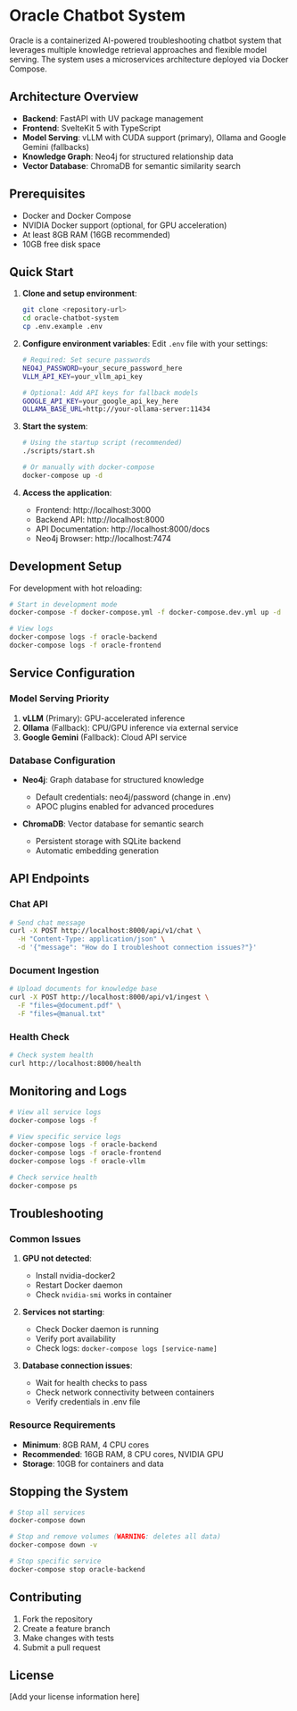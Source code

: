 # Oracle Chatbot System

Oracle is a containerized AI-powered troubleshooting chatbot system that leverages multiple knowledge retrieval approaches and flexible model serving. The system uses a microservices architecture deployed via Docker Compose.

## Architecture Overview

- **Backend**: FastAPI with UV package management
- **Frontend**: SvelteKit 5 with TypeScript
- **Model Serving**: vLLM with CUDA support (primary), Ollama and Google Gemini (fallbacks)
- **Knowledge Graph**: Neo4j for structured relationship data
- **Vector Database**: ChromaDB for semantic similarity search

## Prerequisites

- Docker and Docker Compose
- NVIDIA Docker support (optional, for GPU acceleration)
- At least 8GB RAM (16GB recommended)
- 10GB free disk space

## Quick Start

1. **Clone and setup environment**:
   ```bash
   git clone <repository-url>
   cd oracle-chatbot-system
   cp .env.example .env
   ```

2. **Configure environment variables**:
   Edit `.env` file with your settings:
   ```bash
   # Required: Set secure passwords
   NEO4J_PASSWORD=your_secure_password_here
   VLLM_API_KEY=your_vllm_api_key
   
   # Optional: Add API keys for fallback models
   GOOGLE_API_KEY=your_google_api_key_here
   OLLAMA_BASE_URL=http://your-ollama-server:11434
   ```

3. **Start the system**:
   ```bash
   # Using the startup script (recommended)
   ./scripts/start.sh
   
   # Or manually with docker-compose
   docker-compose up -d
   ```

4. **Access the application**:
   - Frontend: http://localhost:3000
   - Backend API: http://localhost:8000
   - API Documentation: http://localhost:8000/docs
   - Neo4j Browser: http://localhost:7474

## Development Setup

For development with hot reloading:

```bash
# Start in development mode
docker-compose -f docker-compose.yml -f docker-compose.dev.yml up -d

# View logs
docker-compose logs -f oracle-backend
docker-compose logs -f oracle-frontend
```

## Service Configuration

### Model Serving Priority

1. **vLLM** (Primary): GPU-accelerated inference
2. **Ollama** (Fallback): CPU/GPU inference via external service
3. **Google Gemini** (Fallback): Cloud API service

### Database Configuration

- **Neo4j**: Graph database for structured knowledge
  - Default credentials: neo4j/password (change in .env)
  - APOC plugins enabled for advanced procedures
  
- **ChromaDB**: Vector database for semantic search
  - Persistent storage with SQLite backend
  - Automatic embedding generation

## API Endpoints

### Chat API
```bash
# Send chat message
curl -X POST http://localhost:8000/api/v1/chat \
  -H "Content-Type: application/json" \
  -d '{"message": "How do I troubleshoot connection issues?"}'
```

### Document Ingestion
```bash
# Upload documents for knowledge base
curl -X POST http://localhost:8000/api/v1/ingest \
  -F "files=@document.pdf" \
  -F "files=@manual.txt"
```

### Health Check
```bash
# Check system health
curl http://localhost:8000/health
```

## Monitoring and Logs

```bash
# View all service logs
docker-compose logs -f

# View specific service logs
docker-compose logs -f oracle-backend
docker-compose logs -f oracle-frontend
docker-compose logs -f oracle-vllm

# Check service health
docker-compose ps
```

## Troubleshooting

### Common Issues

1. **GPU not detected**:
   - Install nvidia-docker2
   - Restart Docker daemon
   - Check `nvidia-smi` works in container

2. **Services not starting**:
   - Check Docker daemon is running
   - Verify port availability
   - Check logs: `docker-compose logs [service-name]`

3. **Database connection issues**:
   - Wait for health checks to pass
   - Check network connectivity between containers
   - Verify credentials in .env file

### Resource Requirements

- **Minimum**: 8GB RAM, 4 CPU cores
- **Recommended**: 16GB RAM, 8 CPU cores, NVIDIA GPU
- **Storage**: 10GB for containers and data

## Stopping the System

```bash
# Stop all services
docker-compose down

# Stop and remove volumes (WARNING: deletes all data)
docker-compose down -v

# Stop specific service
docker-compose stop oracle-backend
```

## Contributing

1. Fork the repository
2. Create a feature branch
3. Make changes with tests
4. Submit a pull request

## License

[Add your license information here]